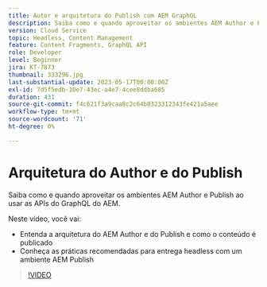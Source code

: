 ```yaml
---
title: Autor e arquitetura do Publish com AEM GraphQL
description: Saiba como e quando aproveitar os ambientes AEM Author e Publish ao usar as APIs do GraphQL do AEM.
version: Cloud Service
topic: Headless, Content Management
feature: Content Fragments, GraphQL API
role: Developer
level: Beginner
jira: KT-7873
thumbnail: 333296.jpg
last-substantial-update: 2023-05-17T00:00:00Z
exl-id: 7d5f5edb-10e7-43ec-a4e7-4cee8ddba685
duration: 431
source-git-commit: f4c621f3a9caa8c2c64b8323312343fe421a5aee
workflow-type: tm+mt
source-wordcount: '71'
ht-degree: 0%

---
```


# Arquitetura do Author e do Publish

Saiba como e quando aproveitar os ambientes AEM Author e Publish ao usar as APIs do GraphQL do AEM.

Neste vídeo, você vai:

+ Entenda a arquitetura do AEM Author e do Publish e como o conteúdo é publicado
+ Conheça as práticas recomendadas para entrega headless com um ambiente AEM Publish

>[!VIDEO](https://video.tv.adobe.com/v/333296?quality=12&learn=on)
